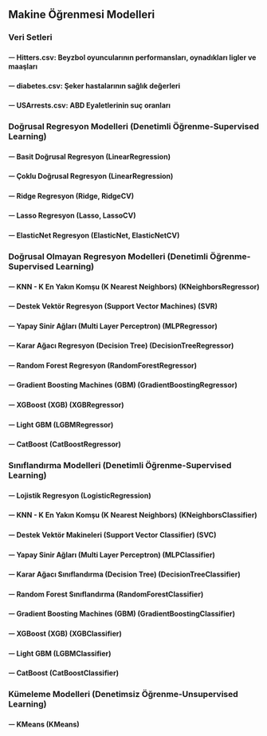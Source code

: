 ## Makine Öğrenmesi Modelleri
### Veri Setleri
#### ᅳ Hitters.csv: Beyzbol oyuncularının performansları, oynadıkları ligler ve maaşları
#### ᅳ diabetes.csv: Şeker hastalarının sağlık değerleri
#### ᅳ USArrests.csv: ABD Eyaletlerinin suç oranları
### Doğrusal Regresyon Modelleri (Denetimli Öğrenme-Supervised Learning)
#### ᅳ Basit Doğrusal Regresyon (LinearRegression)
#### ᅳ Çoklu Doğrusal Regresyon (LinearRegression)
#### ᅳ Ridge Regresyon (Ridge, RidgeCV)
#### ᅳ Lasso Regresyon (Lasso, LassoCV)
#### ᅳ ElasticNet Regresyon (ElasticNet, ElasticNetCV)
### Doğrusal Olmayan Regresyon Modelleri (Denetimli Öğrenme-Supervised Learning)
#### ᅳ KNN - K En Yakın Komşu (K Nearest Neighbors) (KNeighborsRegressor)
#### ᅳ Destek Vektör Regresyon (Support Vector Machines) (SVR)
#### ᅳ Yapay Sinir Ağları (Multi Layer Perceptron) (MLPRegressor)
#### ᅳ Karar Ağacı Regresyon (Decision Tree) (DecisionTreeRegressor)
#### ᅳ Random Forest Regresyon (RandomForestRegressor)
#### ᅳ Gradient Boosting Machines (GBM) (GradientBoostingRegressor)
#### ᅳ XGBoost (XGB) (XGBRegressor)
#### ᅳ Light GBM (LGBMRegressor)
#### ᅳ CatBoost (CatBoostRegressor)
### Sınıflandırma Modelleri (Denetimli Öğrenme-Supervised Learning)
#### ᅳ Lojistik Regresyon (LogisticRegression)
#### ᅳ KNN - K En Yakın Komşu (K Nearest Neighbors) (KNeighborsClassifier)
#### ᅳ Destek Vektör Makineleri (Support Vector Classifier) (SVC)
#### ᅳ Yapay Sinir Ağları (Multi Layer Perceptron) (MLPClassifier)
#### ᅳ Karar Ağacı Sınıflandırma (Decision Tree) (DecisionTreeClassifier)
#### ᅳ Random Forest Sınıflandırma (RandomForestClassifier)
#### ᅳ Gradient Boosting Machines (GBM) (GradientBoostingClassifier)
#### ᅳ XGBoost (XGB) (XGBClassifier)
#### ᅳ Light GBM (LGBMClassifier)
#### ᅳ CatBoost (CatBoostClassifier)
### Kümeleme Modelleri (Denetimsiz Öğrenme-Unsupervised Learning)
#### ᅳ KMeans (KMeans)
